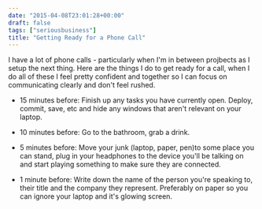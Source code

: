 ```yaml
---
date: "2015-04-08T23:01:28+00:00"
draft: false
tags: ["seriousbusiness"]
title: "Getting Ready for a Phone Call"
---
```

I have a lot of phone calls - particularly when I'm in between projbects as I setup the next thing. Here are the things I do to get ready for a call, when I do all of these I feel pretty confident and together so I can focus on communicating clearly and don't feel rushed.

- 15 minutes before: Finish up any tasks you have currently open. Deploy, commit, save, etc and hide any windows that aren't relevant on your laptop.

- 10 minutes before: Go to the bathroom, grab a drink.

- 5 minutes before: Move your junk (laptop, paper, pen)to some place you can stand, plug in your headphones to the device you'll be talking on and start playing something to make sure they are connected.

- 1 minute before: Write down the name of the person you're speaking to, their title and the company they represent. Preferably on paper so you can ignore your laptop and it's glowing screen.